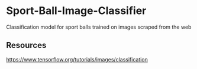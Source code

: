 # Sport-Ball-Image-Classifier
Classification model for sport balls trained on images scraped from the web

## Resources
https://www.tensorflow.org/tutorials/images/classification
